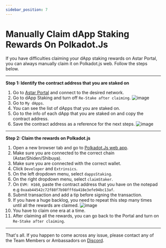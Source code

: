 ```yaml
---
sidebar_position: 7
---
```


# Manually Claim dApp Staking Rewards On Polkadot.Js

If you have difficulties claiming your dApp staking rewards on Astar Portal, you can always manually claim it on Polkadot.js web. Follow the steps below.

---

**Step 1: Identify the contract address that you are staked on**
1. Go to [Astar Portal](https://portal.astar.network/) and connect to the desired network.
2. Go to dApp Staking and turn off `Re-Stake after claiming`.
![image](https://user-images.githubusercontent.com/37278708/201064005-8f8f6a84-f509-46d4-b0a0-493dba981957.png)
3. Go to `My dApps`.
4. You can see the list of dApps that you are staked on.
5. Go to the info of each dApp that you are staked on and copy the contract address.
6. Save the contract address as a reference for the next steps.
![image](https://user-images.githubusercontent.com/37278708/201061933-81f7fe93-49f9-4c68-a1a1-ccdb6acf2e48.png)

---

**Step 2: Claim the rewards on Polkadot.js**
1. Open a new browser tab and go to [Polkadot.Js web app](https://polkadot.js.org/apps/#/extrinsics).
2. Make sure you are connected to the correct chain (Astar/Shiden/Shibuya).
3. Make sure you are connected with the correct wallet.
4. Click `Developer` and `Extrinsics`.
5. On the left dropdown menu, select `dappsStaking`.
6. On the right dropdown menu, select `claimStaker`.
7. On `EVM: H160`, paste the contract address that you have on the notepad e.g `0xaab44542c72f88f7b98fffda418e3efe94bc13af`.
8. Submit transaction and add a tip before signing the transaction.
9. If you have a huge backlog, you need to repeat this step many times until all the rewards are claimed.
![image](https://user-images.githubusercontent.com/37278708/199938229-92e8eb7d-46fa-450f-a16f-d583da7bf48c.png)
10. You have to claim one era at a time.
11. After claiming all the rewards, you can go back to the Portal and turn on `Re-Stake after claiming`.

---

That's all. If you happen to come across any issue, please contact any of the Team Members or Ambassadors on [Discord](https://discord.gg/2FGq5KqwBh).

